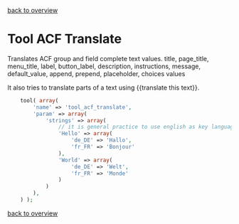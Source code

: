 [back to overview](../../README.markdown#initial-functionality)

Tool ACF Translate
===============================

Translates ACF group and field complete text values.
title, page_title, menu_title, label, button_label, description, instructions, message, default_value, append, prepend, placeholder, choices values

It also tries to translate parts of a text using {{translate this text}}.

````php
	tool( array(
		'name' => 'tool_acf_translate',
		'param' => array(
			'strings' => array(
				// it is general practice to use english as key language
				'Hello' => array(
					'de_DE' => 'Hallo',
					'fr_FR' => 'Bonjour'
				),
				'World' => array(
					'de_DE' => 'Welt',
					'fr_FR' => 'Monde'
				)
			)
		),
	) );

````

[back to overview](../../README.markdown#initial-functionality)
